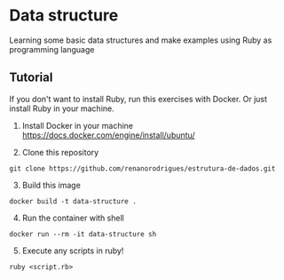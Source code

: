 # Data structure

Learning some basic data structures and make examples using Ruby as programming language

## Tutorial
If you don't want to install Ruby, run this exercises with Docker. Or just install Ruby in your machine.

1. Install Docker in your machine
https://docs.docker.com/engine/install/ubuntu/

2. Clone this repository
```
git clone https://github.com/renanorodrigues/estrutura-de-dados.git
```

3. Build this image
```
docker build -t data-structure .
```

4. Run the container with shell
```
docker run --rm -it data-structure sh
```

5. Execute any scripts in ruby!
```
ruby <script.rb>
```